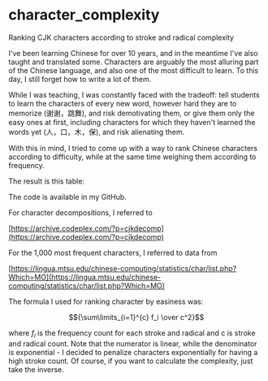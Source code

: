# character_complexity
Ranking CJK characters according to stroke and radical complexity


I've been learning Chinese for over 10 years, and in the meantime I've also taught and translated some. Characters are arguably the most alluring part of the Chinese language, and also one of the most difficult to learn. To this day, I still forget how to write a lot of them.

While I was teaching, I was constantly faced with the tradeoff: tell students to learn the characters of every new word, however hard they are to memorize (谢谢，跳舞), and risk demotivating them, or give them only the easy ones at first, including characters for which they haven't learned the words yet (人，口，木，保), and risk alienating them.

With this in mind, I tried to come up with a way to rank Chinese characters according to difficulty, while at the same time weighing them according to frequency.

The result is this table:

The code is available in my GitHub.

For character decompositions, I referred to 

[https://archive.codeplex.com/?p=cjkdecomp](https://archive.codeplex.com/?p=cjkdecomp)

For the 1,000 most frequent characters, I referred to data from 

[https://lingua.mtsu.edu/chinese-computing/statistics/char/list.php?Which=MO](https://lingua.mtsu.edu/chinese-computing/statistics/char/list.php?Which=MO)

The formula I used for ranking character by easiness was:

$${\sum\limits_{i=1}^{c} f_i \over c^2}$$

where $f_i$ is the frequency count for each stroke and radical and c is stroke and radical count. Note that the numerator is linear, while the denominator is exponential - I decided to penalize characters exponentially for having a high stroke count. Of course, if you want to calculate the complexity, just take the inverse.
